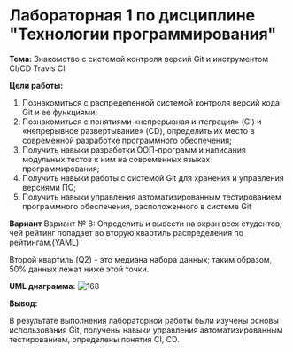 # Лабораторная 1 по дисциплине "Технологии программирования"

**Тема:** Знакомство с системой контроля версий Git и инструментом CI/CD Travis CI

**Цели работы:**

1. Познакомиться c распределенной системой контроля версий кода Git и ее функциями;
2. Познакомиться с понятиями «непрерывная интеграция» (CI) и «непрерывное развертывание» (CD), определить их место в современной разработке программного обеспечения;
3. Получить навыки разработки ООП-программ и написания модульных тестов к ним на современных языках программирования;
4. Получить навыки работы с системой Git для хранения и управления версиями ПО;
5. Получить навыки управления автоматизированным тестированием программного обеспечения, расположенного в системе Git

**Вариант**
Вариант № 8:
Определить и вывести на экран всех студентов, чей рейтинг попадает во вторую квартиль распределения по рейтингам.(YAML)

Второй квартиль (Q2) - это медиана набора данных; таким образом, 50% данных лежат ниже этой точки.

**UML диаграмма:**
![168](https://user-images.githubusercontent.com/78875572/201492965-2d880918-3dae-4bb0-82d2-5916bc51c2b9.png)


**Вывод:**

В результате выполнения лабораторной работы были изучены основы использования Git, получены навыки управления автоматизированным тестированием, определены понятия CI, CD.

